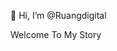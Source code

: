  👋 Hi, I’m @Ruangdigital

Welcome To My Story
<!---
Ruangdigital/Ruangdigital is a ✨ special ✨ repository because its `README.md` (this file) appears on your GitHub profile.
You can click the Preview link to take a look at your changes.
--->
